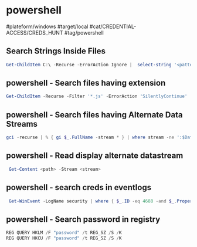 # powershell

#plateform/windows #target/local #cat/CREDENTIAL-ACCESS/CREDS_HUNT #tag/powershell 

## Search Strings Inside Files
```powershell
Get-ChildItem C:\ -Recurse -ErrorAction Ignore |  select-string '<pattern>' -List | select Path
```

## powershell -  Search files having extension
```powershell
Get-ChildItem -Recurse -Filter '*.js' -ErrorAction 'SilentlyContinue' 
```

## powershell -  Search files having Alternate Data Streams
```powershell
gci -recurse | % { gi $_.FullName -stream * } | where stream -ne ':$Data'
```

## powershell -  Read display alternate datastream
```powershell
 Get-Content <path> -Stream <stream>
```


## powershell -  search creds in eventlogs
```powershell
 Get-WinEvent -LogName security | where { $_.ID -eq 4688 -and $_.Properties[8].Value -like '*/user*'} | Select-Object @{name='CommandLine';expression={ $_.Properties[8].Value }}
```

## powershell - Search password in registry
```powershell
REG QUERY HKLM /F "password" /t REG_SZ /S /K
REG QUERY HKCU /F "password" /t REG_SZ /S /K
```